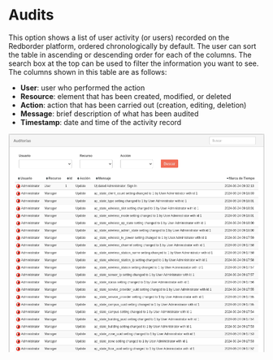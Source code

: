 # Audits

This option shows a list of user activity (or users) recorded on the Redborder platform, ordered chronologically by default. The user can sort the table in ascending or descending order for each of the columns. The search box at the top can be used to filter the information you want to see. The columns shown in this table are as follows:

- **User**: user who performed the action
- **Resource**: element that has been created, modified, or deleted
- **Action**: action that has been carried out (creation, editing, deletion)
- **Message**: brief description of what has been audited
- **Timestamp**: date and time of the activity record

![Audits: user activity log](images/ch07_img004.png)
